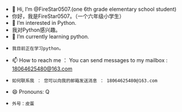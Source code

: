 - 👋 Hi, I’m @FireStar0507.(one 6th grade elementary school student)
-    你好，我是FireStar0507。（一个六年级小学生）
- 👀 I’m interested in Python.
-    我对Python感兴趣。
- 🌱 I’m currently learning python.
-     我目前正在学习python。 
- 📫 How to reach me ： You can send messages to my mailbox : 18064625480@163.com
-     如何联系我 ： 您可以向我的邮箱发送消息 ： 18064625480@163.com
- 😄 Pronouns: Q
-     外号：皮蛋

<!---
FireStar0507/FireStar0507 is a ✨ special ✨ repository because its `README.md` (this file) appears on your GitHub profile.
You can click the Preview link to take a look at your changes.
--->

